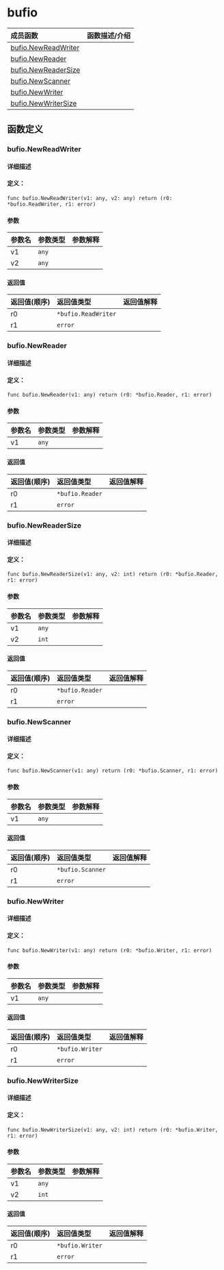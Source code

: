 # bufio


|成员函数|函数描述/介绍|
|:------|:--------|
 | [bufio.NewReadWriter](#bufionewreadwriter) |  |
 | [bufio.NewReader](#bufionewreader) |  |
 | [bufio.NewReaderSize](#bufionewreadersize) |  |
 | [bufio.NewScanner](#bufionewscanner) |  |
 | [bufio.NewWriter](#bufionewwriter) |  |
 | [bufio.NewWriterSize](#bufionewwritersize) |  |




 



## 函数定义

### bufio.NewReadWriter



#### 详细描述



#### 定义：

`func bufio.NewReadWriter(v1: any, v2: any) return (r0: *bufio.ReadWriter, r1: error)`


#### 参数

|参数名|参数类型|参数解释|
|:-----------|:---------- |:-----------|
| v1 | `any` |   |
| v2 | `any` |   |





#### 返回值

|返回值(顺序)|返回值类型|返回值解释|
|:-----------|:---------- |:-----------|
| r0 | `*bufio.ReadWriter` |   |
| r1 | `error` |   |


 
### bufio.NewReader



#### 详细描述



#### 定义：

`func bufio.NewReader(v1: any) return (r0: *bufio.Reader, r1: error)`


#### 参数

|参数名|参数类型|参数解释|
|:-----------|:---------- |:-----------|
| v1 | `any` |   |





#### 返回值

|返回值(顺序)|返回值类型|返回值解释|
|:-----------|:---------- |:-----------|
| r0 | `*bufio.Reader` |   |
| r1 | `error` |   |


 
### bufio.NewReaderSize



#### 详细描述



#### 定义：

`func bufio.NewReaderSize(v1: any, v2: int) return (r0: *bufio.Reader, r1: error)`


#### 参数

|参数名|参数类型|参数解释|
|:-----------|:---------- |:-----------|
| v1 | `any` |   |
| v2 | `int` |   |





#### 返回值

|返回值(顺序)|返回值类型|返回值解释|
|:-----------|:---------- |:-----------|
| r0 | `*bufio.Reader` |   |
| r1 | `error` |   |


 
### bufio.NewScanner



#### 详细描述



#### 定义：

`func bufio.NewScanner(v1: any) return (r0: *bufio.Scanner, r1: error)`


#### 参数

|参数名|参数类型|参数解释|
|:-----------|:---------- |:-----------|
| v1 | `any` |   |





#### 返回值

|返回值(顺序)|返回值类型|返回值解释|
|:-----------|:---------- |:-----------|
| r0 | `*bufio.Scanner` |   |
| r1 | `error` |   |


 
### bufio.NewWriter



#### 详细描述



#### 定义：

`func bufio.NewWriter(v1: any) return (r0: *bufio.Writer, r1: error)`


#### 参数

|参数名|参数类型|参数解释|
|:-----------|:---------- |:-----------|
| v1 | `any` |   |





#### 返回值

|返回值(顺序)|返回值类型|返回值解释|
|:-----------|:---------- |:-----------|
| r0 | `*bufio.Writer` |   |
| r1 | `error` |   |


 
### bufio.NewWriterSize



#### 详细描述



#### 定义：

`func bufio.NewWriterSize(v1: any, v2: int) return (r0: *bufio.Writer, r1: error)`


#### 参数

|参数名|参数类型|参数解释|
|:-----------|:---------- |:-----------|
| v1 | `any` |   |
| v2 | `int` |   |





#### 返回值

|返回值(顺序)|返回值类型|返回值解释|
|:-----------|:---------- |:-----------|
| r0 | `*bufio.Writer` |   |
| r1 | `error` |   |


 


